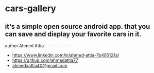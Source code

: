 # cars-gallery
it's a simple open source android app.
that you can save and display your favorite cars in it.
------------------------------------------------------------------------
author Ahmed Attia--------------
- https://www.linkedin.com/in/ahmed-attia-7b495121a/
- https://github.com/ahmedattia77
- ahmedxattia40@gmail.com
